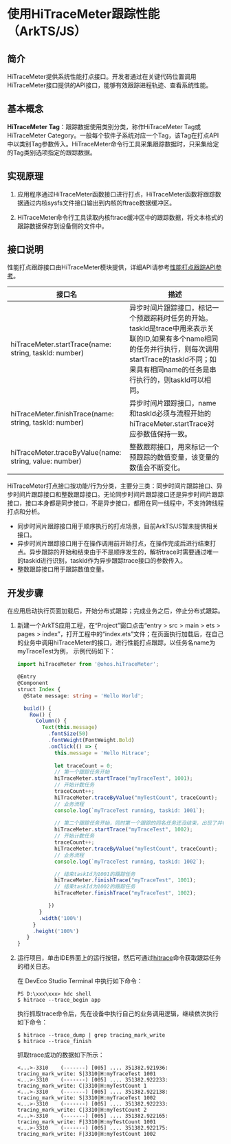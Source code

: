 # 使用HiTraceMeter跟踪性能（ArkTS/JS）

## 简介

HiTraceMeter提供系统性能打点接口。开发者通过在关键代码位置调用HiTraceMeter接口提供的API接口，能够有效跟踪进程轨迹、查看系统性能。

## 基本概念

**HiTraceMeter Tag**：跟踪数据使用类别分类，称作HiTraceMeter Tag或HiTraceMeter Category。一般每个软件子系统对应一个Tag，该Tag在打点API中以类别Tag参数传入。HiTraceMeter命令行工具采集跟踪数据时，只采集给定的Tag类别选项指定的跟踪数据。

## 实现原理

1. 应用程序通过HiTraceMeter函数接口进行打点，HiTraceMeter函数将跟踪数据通过内核sysfs文件接口输出到内核的ftrace数据缓冲区。

2. HiTraceMeter命令行工具读取内核ftrace缓冲区中的跟踪数据，将文本格式的跟踪数据保存到设备侧的文件中。

## 接口说明

性能打点跟踪接口由HiTraceMeter模块提供，详细API请参考[性能打点跟踪API参考](../reference/apis-performance-analysis-kit/js-apis-hitracemeter.md)。

| 接口名 | 描述 | 
| -------- | -------- |
| hiTraceMeter.startTrace(name: string, taskId: number) | 异步时间片跟踪接口，标记一个预跟踪耗时任务的开始。taskId是trace中用来表示关联的ID,如果有多个name相同的任务并行执行，则每次调用startTrace的taskId不同；如果具有相同name的任务是串行执行的，则taskId可以相同。 | 
| hiTraceMeter.finishTrace(name: string, taskId: number) | 异步时间片跟踪接口，name和taskId必须与流程开始的hiTraceMeter.startTrace对应参数值保持一致。 | 
| hiTraceMeter.traceByValue(name: string, value: number) | 整数跟踪接口，用来标记一个预跟踪的数值变量，该变量的数值会不断变化。 | 

HiTraceMeter打点接口按功能/行为分类，主要分三类：同步时间片跟踪接口、异步时间片跟踪接口和整数跟踪接口。无论同步时间片跟踪接口还是异步时间片跟踪接口，接口本身都是同步接口，不是异步接口，都用在同一线程中，不支持跨线程打点和分析。

- 同步时间片跟踪接口用于顺序执行的打点场景，目前ArkTS/JS暂未提供相关接口。
- 异步时间片跟踪接口用于在操作调用前开始打点，在操作完成后进行结束打点。异步跟踪的开始和结束由于不是顺序发生的，解析trace时需要通过唯一的taskid进行识别，taskid作为异步跟踪trace接口的参数传入。
- 整数跟踪接口用于跟踪数值变量。

## 开发步骤

在应用启动执行页面加载后，开始分布式跟踪；完成业务之后，停止分布式跟踪。

1. 新建一个ArkTS应用工程，在“Project”窗口点击“entry &gt; src &gt; main &gt; ets &gt; pages &gt; index”，打开工程中的“index.ets”文件；在页面执行加载后，在自己的业务中调用hiTraceMeter的接口，进行性能打点跟踪，以任务名name为myTraceTest为例， 示例代码如下：

   ```ts
   import hiTraceMeter from '@ohos.hiTraceMeter';
   
   @Entry
   @Component
   struct Index {
     @State message: string = 'Hello World';
   
     build() {
       Row() {
         Column() {
           Text(this.message)
             .fontSize(50)
             .fontWeight(FontWeight.Bold)
             .onClick(() => {
               this.message = 'Hello Hitrace';
                
               let traceCount = 0;
               // 第一个跟踪任务开始
               hiTraceMeter.startTrace("myTraceTest", 1001);
               // 开始计数任务
               traceCount++;
               hiTraceMeter.traceByValue("myTestCount", traceCount);
               // 业务流程
               console.log(`myTraceTest running, taskid: 1001`);
                 
               // 第二个跟踪任务开始，同时第一个跟踪的同名任务还没结束，出现了并行执行，对应接口的taskId需要不同。
               hiTraceMeter.startTrace("myTraceTest", 1002);
               // 开始计数任务
               traceCount++;
               hiTraceMeter.traceByValue("myTestCount", traceCount);
               // 业务流程
               console.log(`myTraceTest running, taskid: 1002`);
   
               // 结束taskId为1001的跟踪任务
               hiTraceMeter.finishTrace("myTraceTest", 1001);
               // 结束taskId为1002的跟踪任务
               hiTraceMeter.finishTrace("myTraceTest", 1002);

             })
          }
          .width('100%')
        }
        .height('100%')
      }
   }
   ```

2. 运行项目，单击IDE界面上的运行按钮，然后可通过[hitrace](hitrace.md)命令获取跟踪任务的相关日志。
   
   在 DevEco Studio Terminal 中执行如下命令：

   ```shell
   PS D:\xxx\xxx> hdc shell
   $ hitrace --trace_begin app
   ```

   执行抓取trace命令后，先在设备中执行自己的业务调用逻辑，继续依次执行如下命令：

   ```shell
   $ hitrace --trace_dump | grep tracing_mark_write
   $ hitrace --trace_finish
   ```

   抓取trace成功的数据如下所示：

   ```text
   <...>-3310    (-------) [005] .... 351382.921936: tracing_mark_write: S|3310|H:myTraceTest 1001
   <...>-3310    (-------) [005] .... 351382.922233: tracing_mark_write: C|3310|H:myTestCount 1
   <...>-3310    (-------) [005] .... 351382.922138: tracing_mark_write: S|3310|H:myTraceTest 1002
   <...>-3310    (-------) [005] .... 351382.922233: tracing_mark_write: C|3310|H:myTestCount 2
   <...>-3310    (-------) [005] .... 351382.922165: tracing_mark_write: F|3310|H:myTestCount 1001
   <...>-3310    (-------) [005] .... 351382.922175: tracing_mark_write: F|3310|H:myTestCount 1002
   ```

